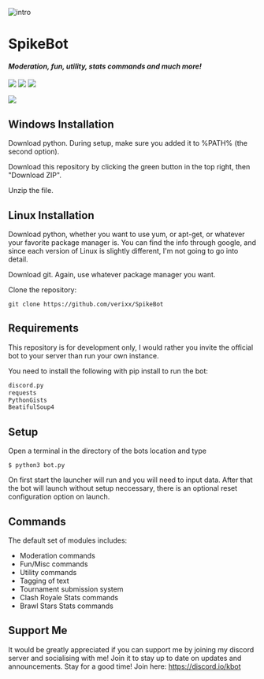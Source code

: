 ![intro](https://i.imgur.com/hEM7Tuf.png)
# SpikeBot
#### *Moderation, fun, utility, stats commands and much more!*
<img src='https://img.shields.io/badge/build-passing-brightgreen.svg'> [<img src="https://img.shields.io/badge/discord-py-orange.svg">](https://github.com/Rapptz/discord.py) [<img src='https://img.shields.io/badge/python-3.5-brightgreen.svg'>](https://python.org)


[<img src="https://discordapp.com/api/guilds/338500407120756737/widget.png?style=banner2">](https://discord.gg/JVw6nhD) 

## Windows Installation
Download python. During setup, make sure you added it to %PATH% (the second option).

Download this repository by clicking the green button in the top right, then "Download ZIP".

Unzip the file.

## Linux Installation
Download python, whether you want to use yum, or apt-get, or whatever your favorite package manager is. You can find the info through google, and since each version of Linux is slightly different, I'm not going to go into detail.

Download git. Again, use whatever package manager you want.

Clone the repository: 

```
git clone https://github.com/verixx/SpikeBot
```


## Requirements
This repository is for development only, I would rather you invite the official bot to your server than run your own instance.

You need to install the following with pip install to run the bot:
```py
discord.py
requests
PythonGists
BeatifulSoup4
```
## Setup
Open a terminal in the directory of the bots location and type
```
$ python3 bot.py
```
On first start the launcher will run and you will need to input data. After that the bot will launch without setup neccessary, there is an optional reset configuration option on launch.

## Commands

The default set of modules includes:
* Moderation commands
* Fun/Misc commands
* Utility commands
* Tagging of text
* Tournament submission system
* Clash Royale Stats commands
* Brawl Stars Stats commands

## Support Me

It would be greatly appreciated if you can support me by joining my discord server and socialising with me! Join it to stay up to date on updates and announcements. Stay for a good time! Join here: https://discord.io/kbot


